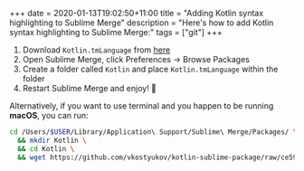 +++
date = 2020-01-13T19:02:50+11:00
title = "Adding Kotlin syntax highlighting to Sublime Merge"
description = "Here's how to add Kotlin syntax highlighting to Sublime Merge:"
tags = ["git"]
+++

1. Download `Kotlin.tmLanguage` from [here](https://github.com/vkostyukov/kotlin-sublime-package/blob/ce599a846ac9f86d4671a024d21220ca08e50f66/Kotlin.tmLanguage)
2. Open Sublime Merge, click Preferences -> Browse Packages
3. Create a folder called `Kotlin` and place `Kotlin.tmLanguage` within the folder
4. Restart Sublime Merge and enjoy! 🎉


Alternatively, if you want to use terminal and you happen to be running **macOS**, you can run:
```bash
cd /Users/$USER/Library/Application\ Support/Sublime\ Merge/Packages/ \
  && mkdir Kotlin \
  && cd Kotlin \
  && wget https://github.com/vkostyukov/kotlin-sublime-package/raw/ce599a846ac9f86d4671a024d21220ca08e50f66/Kotlin.tmLanguage
```

